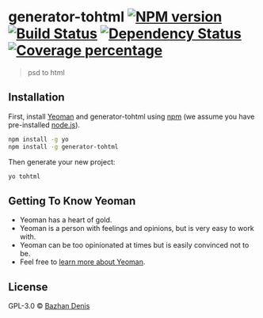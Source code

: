 # generator-tohtml [![NPM version][npm-image]][npm-url] [![Build Status][travis-image]][travis-url] [![Dependency Status][daviddm-image]][daviddm-url] [![Coverage percentage][coveralls-image]][coveralls-url]
> psd to html

## Installation

First, install [Yeoman](http://yeoman.io) and generator-tohtml using [npm](https://www.npmjs.com/) (we assume you have pre-installed [node.js](https://nodejs.org/)).

```bash
npm install -g yo
npm install -g generator-tohtml
```

Then generate your new project:

```bash
yo tohtml
```

## Getting To Know Yeoman

 * Yeoman has a heart of gold.
 * Yeoman is a person with feelings and opinions, but is very easy to work with.
 * Yeoman can be too opinionated at times but is easily convinced not to be.
 * Feel free to [learn more about Yeoman](http://yeoman.io/).

## License

GPL-3.0 © [Bazhan Denis](https://github.com/DenisBazhan)


[npm-image]: https://badge.fury.io/js/generator-tohtml.svg
[npm-url]: https://npmjs.org/package/generator-tohtml
[travis-image]: https://travis-ci.org/DenisBazhan/generator-tohtml.svg?branch=master
[travis-url]: https://travis-ci.org/DenisBazhan/generator-tohtml
[daviddm-image]: https://david-dm.org/DenisBazhan/generator-tohtml.svg?theme=shields.io
[daviddm-url]: https://david-dm.org/DenisBazhan/generator-tohtml
[coveralls-image]: https://coveralls.io/repos/DenisBazhan/generator-tohtml/badge.svg
[coveralls-url]: https://coveralls.io/r/DenisBazhan/generator-tohtml
